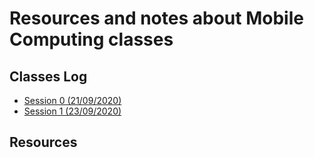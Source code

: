 # Resources and notes about Mobile Computing classes

## Classes Log

* [Session 0 (21/09/2020)](sessions/00.md)
* [Session 1 (23/09/2020)](sessions/01.md)

## Resources